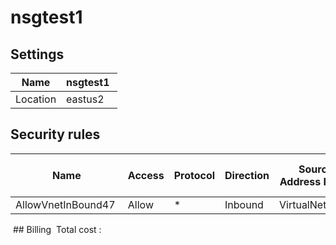 # nsgtest1 

## Settings


| Name | nsgtest1  |
| --- | --- |
| Location | eastus2  |


## Security rules


| Name | Access | Protocol | Direction | Source Address Prefix | Source Port Range | Destination Address Prefix | Destination Port Range |
| --- | --- | --- | --- | --- | --- | --- | --- |
| AllowVnetInBound47  | Allow  | *  | Inbound  | VirtualNetwork  | *  | VirtualNetwork  | 8087  |
 ## Billing
 Total cost : 
